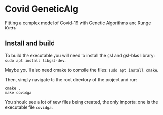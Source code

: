 # Covid GeneticAlg
Fitting a complex model of Covid-19 with Genetic Algorithms and Runge Kutta

## Install and build

To build the executable you will need to install the gsl and gsl-blas library: `sudo apt install libgsl-dev`.

Maybe you'll also need cmake to compile the files: `sudo apt install cmake`.

Then, simply navigate to the root directory of the project and run:

    cmake .
    make covidga

You should see a lot of new files being created, the only importat one is the executable file `covidga`.
